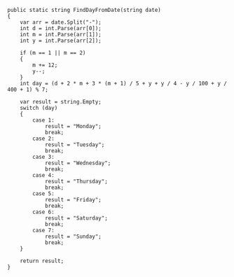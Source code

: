 

    public static string FindDayFromDate(string date)
    {
        var arr = date.Split("-");
        int d = int.Parse(arr[0]);
        int m = int.Parse(arr[1]);
        int y = int.Parse(arr[2]);

        if (m == 1 || m == 2)
        {
            m += 12;
            y--;
        }
        int day = (d + 2 * m + 3 * (m + 1) / 5 + y + y / 4 - y / 100 + y / 400 + 1) % 7;

        var result = string.Empty;
        switch (day)
        {
            case 1:
                result = "Monday";
                break;
            case 2:
                result = "Tuesday";
                break;
            case 3:
                result = "Wednesday";
                break;
            case 4:
                result = "Thursday";
                break;
            case 5:
                result = "Friday";
                break;
            case 6:
                result = "Saturday";
                break;
            case 7:
                result = "Sunday";
                break;
        }

        return result;
    }


